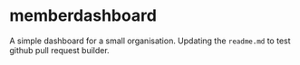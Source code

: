 # memberdashboard
A simple dashboard for a small organisation. 
Updating the `readme.md` to test github pull request builder.

